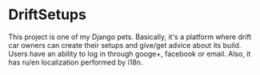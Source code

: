 # DriftSetups
This project is one of my Django pets. Basically, it's a platform where drift car owners can create their setups and give/get advice about its build.
Users have an ability to log in through googe+, facebook or email.
Also, it has ru/en localization performed by i18n.